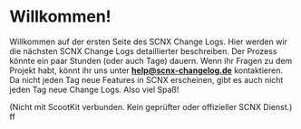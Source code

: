 # Willkommen!

Willkommen auf der ersten Seite des SCNX Change Logs. Hier werden wir die nächsten SCNX Change Logs detaillierter beschreiben. Der Prozess könnte ein paar Stunden (oder auch Tage) dauern. Wenn ihr Fragen zu dem Projekt habt, könnt ihr uns unter **help@scnx-changelog.de** kontaktieren. Da nicht jeden Tag neue Features in SCNX erscheinen, gibt es auch nicht jeden Tag neue Change Logs. Also viel Spaß!

(Nicht mit ScootKit verbunden. Kein geprüfter oder offizieller SCNX Dienst.)
ff
